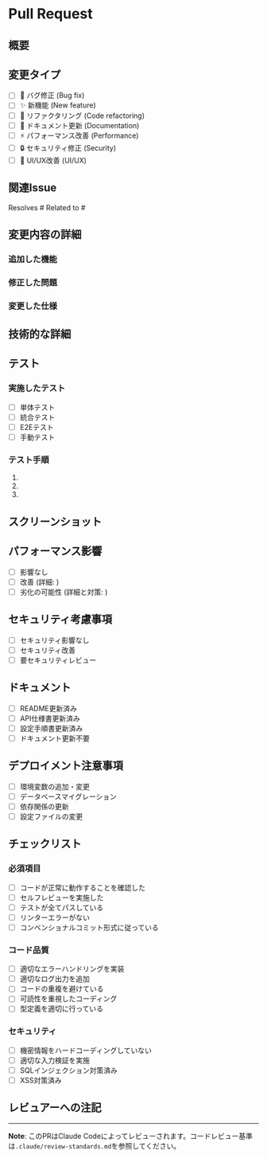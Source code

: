 # Pull Request

## 概要
<!-- このPRの目的と変更内容を簡潔に説明してください -->

## 変更タイプ
- [ ] 🐛 バグ修正 (Bug fix)
- [ ] ✨ 新機能 (New feature)
- [ ] 🔧 リファクタリング (Code refactoring)
- [ ] 📝 ドキュメント更新 (Documentation)
- [ ] ⚡ パフォーマンス改善 (Performance)
- [ ] 🔒 セキュリティ修正 (Security)
- [ ] 🎨 UI/UX改善 (UI/UX)

## 関連Issue
<!-- 関連するIssue番号を記載 -->
Resolves #
Related to #

## 変更内容の詳細
<!-- 具体的な変更内容を説明してください -->
### 追加した機能

### 修正した問題

### 変更した仕様

## 技術的な詳細
<!-- 実装アプローチ、アーキテクチャ変更、使用した技術など -->

## テスト
### 実施したテスト
- [ ] 単体テスト
- [ ] 統合テスト
- [ ] E2Eテスト
- [ ] 手動テスト

### テスト手順
<!-- レビュアーがテストを再現できるよう具体的な手順を記載 -->
1.
2.
3.

## スクリーンショット
<!-- UI変更がある場合は、変更前後のスクリーンショットを添付 -->

## パフォーマンス影響
<!-- パフォーマンスへの影響があれば記載 -->
- [ ] 影響なし
- [ ] 改善 (詳細: )
- [ ] 劣化の可能性 (詳細と対策: )

## セキュリティ考慮事項
<!-- セキュリティに関する変更や考慮事項 -->
- [ ] セキュリティ影響なし
- [ ] セキュリティ改善
- [ ] 要セキュリティレビュー

## ドキュメント
<!-- 更新が必要なドキュメント -->
- [ ] README更新済み
- [ ] API仕様書更新済み
- [ ] 設定手順書更新済み
- [ ] ドキュメント更新不要

## デプロイメント注意事項
<!-- デプロイ時に必要な作業や注意点 -->
- [ ] 環境変数の追加・変更
- [ ] データベースマイグレーション
- [ ] 依存関係の更新
- [ ] 設定ファイルの変更

## チェックリスト
### 必須項目
- [ ] コードが正常に動作することを確認した
- [ ] セルフレビューを実施した
- [ ] テストが全てパスしている
- [ ] リンターエラーがない
- [ ] コンベンショナルコミット形式に従っている

### コード品質
- [ ] 適切なエラーハンドリングを実装
- [ ] 適切なログ出力を追加
- [ ] コードの重複を避けている
- [ ] 可読性を重視したコーディング
- [ ] 型定義を適切に行っている

### セキュリティ
- [ ] 機密情報をハードコーディングしていない
- [ ] 適切な入力検証を実施
- [ ] SQLインジェクション対策済み
- [ ] XSS対策済み

## レビュアーへの注記
<!-- レビュー時に特に見てほしいポイントや懸念事項 -->

---
**Note**: このPRはClaude Codeによってレビューされます。コードレビュー基準は`.claude/review-standards.md`を参照してください。
